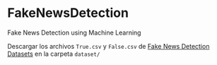 # FakeNewsDetection

Fake News Detection using Machine Learning

Descargar los archivos `True.csv` y `False.csv` de [Fake News Detection Datasets](https://www.kaggle.com/datasets/emineyetm/fake-news-detection-datasets) en la carpeta `dataset/`